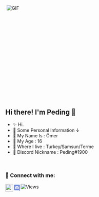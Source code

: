 <img align="right" alt="GIF" src="https://github.com/abhisheknaiidu/abhisheknaiidu/blob/master/code.gif?raw=true" width="500" height="320" />


## Hi there! I'm __Peding__ 👋
- ✨ Hi.
- 📌 Some Personal Information ↓
- 🌷 My Name Is : Ömer
- 💜 My Age : 16
- 💎 Where I live : Turkey/Samsun/Terme
- 🌙 Discord Nickname : Peding#1900

<br />


### 📩 Connect with me:

[<img align="left" height="24" width="24" src="https://cdn.jsdelivr.net/npm/simple-icons@v4/icons/instagram.svg" />](https://www.instagram.com/peding.55/)
[<img align="left" height="24" width="24" src="https://raw.githubusercontent.com/github/explore/80688e429a7d4ef2fca1e82350fe8e3517d3494d/topics/discord/discord.png" />](https://discord.gg/users/852593590181691402)

![Views](https://visitor-badge.glitch.me/badge?page_id=page.id)

